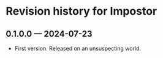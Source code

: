 # Revision history for Impostor

## 0.1.0.0 — 2024-07-23

* First version. Released on an unsuspecting world.
